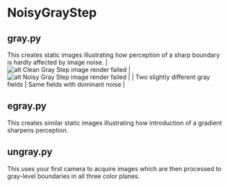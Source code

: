 # NoisyGrayStep## gray.pyThis creates static images illustrating how perceptionof a sharp boundary is hardly affected by image noise.| ![alt Clean Gray Step image render failed](https://github.com/jlettvin/CleanGrayStep/blob/master/CleanGrayStep.png) | ![alt Noisy Gray Step image render failed](https://github.com/jlettvin/CleanGrayStep/blob/master/CleanGrayStep.png) || Two slightly different gray fields | Same fields with dominant noise |## egray.pyThis creates similar static images illustrating howintroduction of a gradient sharpens perception.## ungray.pyThis uses your first camera to acquire images which are thenprocessed to gray-level boundaries in all three color planes.